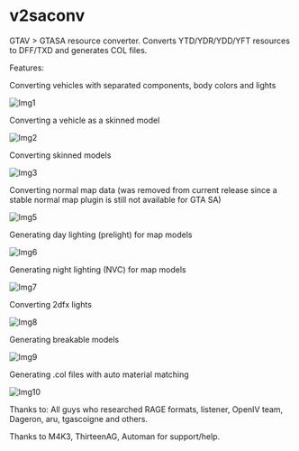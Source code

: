 # v2saconv
GTAV > GTASA resource converter. Converts YTD/YDR/YDD/YFT resources to DFF/TXD and generates COL files.

Features:

Converting vehicles with separated components, body colors and lights

![Img1](http://i.imgur.com/Y3eRQFRl.png)

Converting a vehicle as a skinned model

![Img2](http://i.imgur.com/10ebri6l.png)

Converting skinned models

![Img3](http://i.imgur.com/f55Pf9Fl.png)

Converting normal map data (was removed from current release since a stable normal map plugin is still not available for GTA SA)

![Img5](http://i.imgur.com/ruG9nbal.png)

Generating day lighting (prelight) for map models

![Img6](http://i.imgur.com/nGlOs1Il.jpg)

Generating night lighting (NVC) for map models

![Img7](http://i.imgur.com/toQAgiFl.jpg)

Converting 2dfx lights

![Img8](http://i.imgur.com/njM6TFWl.png)

Generating breakable models

![Img9](http://i.imgur.com/zd0YriLl.jpg)

Generating .col files with auto material matching

![Img10](http://i.imgur.com/0e2Sax8l.png)

Thanks to: All guys who researched RAGE formats, listener, OpenIV team, Dageron, aru, tgascoigne and others.

Thanks to M4K3, ThirteenAG, Automan for support/help.
